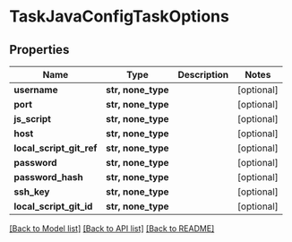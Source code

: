 # TaskJavaConfigTaskOptions


## Properties
Name | Type | Description | Notes
------------ | ------------- | ------------- | -------------
**username** | **str, none_type** |  | [optional] 
**port** | **str, none_type** |  | [optional] 
**js_script** | **str, none_type** |  | [optional] 
**host** | **str, none_type** |  | [optional] 
**local_script_git_ref** | **str, none_type** |  | [optional] 
**password** | **str, none_type** |  | [optional] 
**password_hash** | **str, none_type** |  | [optional] 
**ssh_key** | **str, none_type** |  | [optional] 
**local_script_git_id** | **str, none_type** |  | [optional] 

[[Back to Model list]](../README.md#documentation-for-models) [[Back to API list]](../README.md#documentation-for-api-endpoints) [[Back to README]](../README.md)


